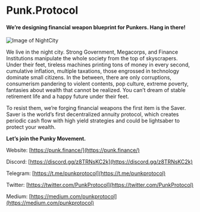 # Punk.Protocol

#### We’re designing financial weapon blueprint for Punkers. Hang in there!

![Image of NightCity](https://raw.githubusercontent.com/PunkFinance/punk.protocol/master/nightcity.png)

We live in the night city. Strong Government, Megacorps, and Finance Institutions manipulate the whole society from the top of skyscrapers. Under their feet, tireless machines printing tons of money in every second, cumulative inflation, multiple taxations, those engrossed in technology dominate small citizens. In the between, there are only corruptions, consumerism pandering to violent contents, pop culture, extreme poverty, fantasies about wealth that cannot be realized. You can’t dream of stable retirement life and a happy future under their feet.

To resist them, we’re forging financial weapons the first item is the Saver. Saver is the world’s first decentralized annuity protocol, which creates periodic cash flow with high yield strategies and could be lightsaber to protect your wealth.

**Let’s join the Punky Movement.**

Website: [https://punk.finance/](https://punk.finance/)

Discord: [https://discord.gg/z8TRNsKC2k](https://discord.gg/z8TRNsKC2k)

Telegram: [https://t.me/punkprotocol](https://t.me/punkprotocol)

Twitter: [https://twitter.com/PunkProtocol](https://twitter.com/PunkProtocol)

Medium: [https://medium.com/punkprotocol](https://medium.com/punkprotocol)